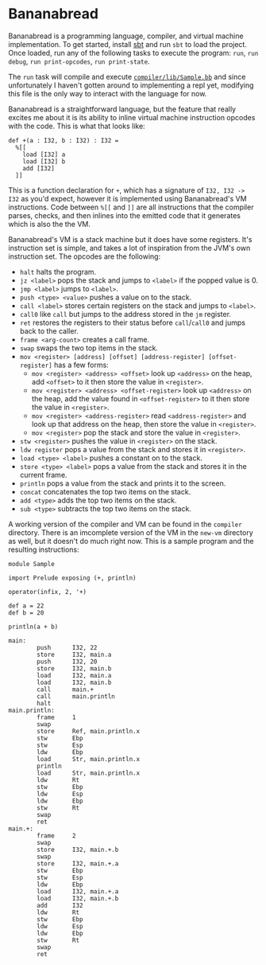 # Bananabread

Bananabread is a programming language, compiler, and virtual machine
implementation. To get started, install
[sbt](https://www.scala-sbt.org/1.x/docs/Setup.html) and run `sbt` to load the
project. Once loaded, run any of the following tasks to execute the program:
`run`, `run debug`, `run print-opcodes`, `run print-state`.

The `run` task will compile and execute
[`compiler/lib/Sample.bb`](compiler/lib/Sample.bb) and since unfortunately I
haven't gotten around to implementing a repl yet, modifying this file is the
only way to interact with the language for now.

Bananabread is a straightforward language, but the feature that really excites
me about it is its ability to inline virtual machine instruction opcodes with
the code. This is what that looks like:

```
def +(a : I32, b : I32) : I32 =
  %[[
    load [I32] a
    load [I32] b
    add [I32]
  ]]
```

This is a function declaration for `+`, which has a signature of `I32, I32 ->
I32` as you'd expect, however it is implemented using Bananabread's VM
instructions. Code between `%[[` and `]]` are all instructions that the
compiler parses, checks, and then inlines into the emitted code that it
generates which is also the the VM.

Bananabread's VM is a stack machine but it does have some registers. It's
instruction set is simple, and takes a lot of inspiration from the JVM's own
instruction set. The opcodes are the following:

- `halt` halts the program.
- `jz <label>` pops the stack and jumps to `<label>` if the popped value is 0.
- `jmp <label>` jumps to `<label>`.
- `push <type> <value>` pushes a value on to the stack.
- `call <label>` stores certain registers on the stack and jumps to `<label>`.
- `call0` like `call` but jumps to the address stored in the `jm` register.
- `ret` restores the registers to their status before `call`/`call0` and jumps back to the caller.
- `frame <arg-count>` creates a call frame.
- `swap` swaps the two top items in the stack.
- `mov <register> [address] [offset] [address-register] [offset-register]` has a few forms:
    - `mov <register> <address> <offset>` look up `<address>` on the heap, add
      `<offset>` to it then store the value in `<register>`.
    - `mov <register> <address> <offset-register>` look up `<address>` on the
      heap, add the value found in `<offset-register>` to it then store the
      value in `<register>`.
    - `mov <register> <address-register>` read `<address-register>` and look up
      that address on the heap, then store the value in `<register>`.
    - `mov <register>` pop the stack and store the value in `<register>`.
- `stw <register>` pushes the value in `<register>` on the stack.
- `ldw register` pops a value from the stack and stores it in `<register>`.
- `load <type> <label>` pushes a constant on to the stack.
- `store <type> <label>` pops a value from the stack and stores it in the current frame.
- `println` pops a value from the stack and prints it to the screen.
- `concat` concatenates the top two items on the stack.
- `add <type>` adds the top two items on the stack.
- `sub <type>` subtracts the top two items on the stack.


A working version of the compiler and VM can be found in the `compiler`
directory. There is an imcomplete version of the VM in the `new-vm` directory
as well, but it doesn't do much right now. This is a sample program and the
resulting instructions:

```
module Sample

import Prelude exposing (+, println)

operator(infix, 2, '+)

def a = 22
def b = 20

println(a + b)
```

```
main:
        push      I32, 22
        store     I32, main.a
        push      I32, 20
        store     I32, main.b
        load      I32, main.a
        load      I32, main.b
        call      main.+
        call      main.println
        halt
main.println:
        frame     1
        swap
        store     Ref, main.println.x
        stw       Ebp
        stw       Esp
        ldw       Ebp
        load      Str, main.println.x
        println
        load      Str, main.println.x
        ldw       Rt
        stw       Ebp
        ldw       Esp
        ldw       Ebp
        stw       Rt
        swap
        ret
main.+:
        frame     2
        swap
        store     I32, main.+.b
        swap
        store     I32, main.+.a
        stw       Ebp
        stw       Esp
        ldw       Ebp
        load      I32, main.+.a
        load      I32, main.+.b
        add       I32
        ldw       Rt
        stw       Ebp
        ldw       Esp
        ldw       Ebp
        stw       Rt
        swap
        ret
```
